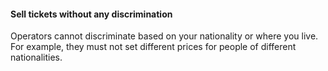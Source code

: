 ####  Sell tickets without any discrimination

Operators cannot discriminate based on your nationality or where you live. For
example, they must not set different prices for people of different
nationalities.
